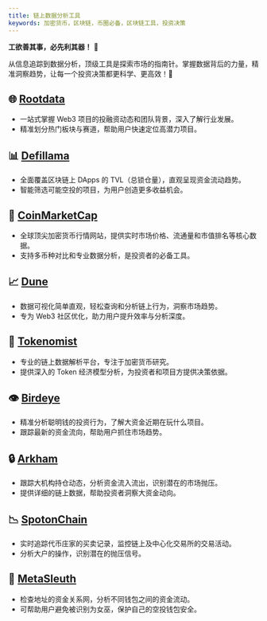```yaml
---
title: 链上数据分析工具
keywords: 加密货币，区块链，币圈必备，区块链工具，投资决策
---
```

**工欲善其事，必先利其器！** 🔧

从信息追踪到数据分析，顶级工具是探索市场的指南针。掌握数据背后的力量，精准洞察趋势，让每一个投资决策都更科学、更高效！🚀
## 🌐 [Rootdata](https://www.rootdata.com/zh)

- 一站式掌握 Web3 项目的投融资动态和团队背景，深入了解行业发展。
- 精准划分热门板块与赛道，帮助用户快速定位高潜力项目。
## 📊 [Defillama](https://defillama.com/)

- 全面覆盖区块链上 DApps 的 TVL（总锁仓量），直观呈现资金流动趋势。
- 智能筛选可能空投的项目，为用户创造更多收益机会。
## 💎 [CoinMarketCap](https://coinmarketcap.com/zh/currencies/usd-coin/)

- 全球顶尖加密货币行情网站，提供实时市场价格、流通量和市值排名等核心数据。
- 支持多币种对比和专业数据分析，是投资者的必备工具。
## 📈 [Dune](https://dune.com/lifewillbeokay/polymarket-clob-stats)

- 数据可视化简单直观，轻松查询和分析链上行为，洞察市场趋势。
- 专为 Web3 社区优化，助力用户提升效率与分析深度。
## 🧠 [Tokenomist](https://tokenomist.ai/)

- 专业的链上数据解析平台，专注于加密货币研究。
- 提供深入的 Token 经济模型分析，为投资者和项目方提供决策依据。
## 👁 [Birdeye](https://birdeye.so/)

- 精准分析聪明钱的投资行为，了解大资金近期在玩什么项目。
- 跟踪最新的资金流向，帮助用户抓住市场趋势。
## 🔒 [Arkham](https://platform.arkhamintelligence.com/)

- 跟踪大机构持仓动态，分析资金流入流出，识别潜在的市场抛压。
- 提供详细的链上数据，帮助投资者洞察大资金动向。
## 📉 [SpotonChain](https://platform.spotonchain.com/)

- 实时追踪代币庄家的买卖记录，监控链上及中心化交易所的交易活动。
- 分析大户的操作，识别潜在的抛压信号。
## 🔗 [MetaSleuth](https://metasleuth.io/)

- 检查地址的资金关系网，分析不同钱包之间的资金流动。
- 可帮助用户避免被识别为女巫，保护自己的空投钱包安全。

